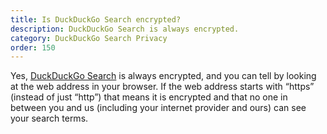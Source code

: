 ```yaml
---
title: Is DuckDuckGo Search encrypted?
description: DuckDuckGo Search is always encrypted.
category: DuckDuckGo Search Privacy
order: 150
---
```


Yes, [DuckDuckGo Search](https://duckduckgo.com/) is always encrypted, and you can tell by looking at the web address in your browser. If the web address starts with “https” (instead of just “http”) that means it is encrypted and that no one in between you and us (including your internet provider and ours) can see your search terms.
